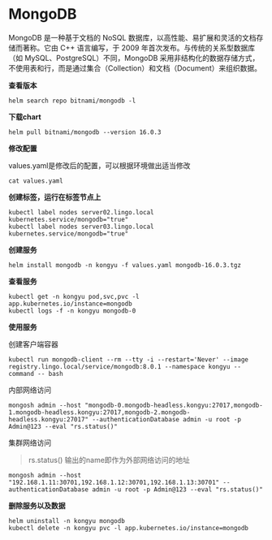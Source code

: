 # MongoDB

MongoDB 是一种基于文档的 NoSQL 数据库，以高性能、易扩展和灵活的文档存储而著称。它由 C++ 语言编写，于 2009 年首次发布。与传统的关系型数据库（如 MySQL、PostgreSQL）不同，MongoDB 采用非结构化的数据存储方式，不使用表和行，而是通过集合（Collection）和文档（Document）来组织数据。

**查看版本**

```
helm search repo bitnami/mongodb -l
```

**下载chart**

```
helm pull bitnami/mongodb --version 16.0.3
```

**修改配置**

values.yaml是修改后的配置，可以根据环境做出适当修改

```
cat values.yaml
```

**创建标签，运行在标签节点上**

```
kubectl label nodes server02.lingo.local kubernetes.service/mongodb="true"
kubectl label nodes server03.lingo.local kubernetes.service/mongodb="true"
```

**创建服务**

```
helm install mongodb -n kongyu -f values.yaml mongodb-16.0.3.tgz
```

**查看服务**

```
kubectl get -n kongyu pod,svc,pvc -l app.kubernetes.io/instance=mongodb
kubectl logs -f -n kongyu mongodb-0
```

**使用服务**

创建客户端容器

```
kubectl run mongodb-client --rm --tty -i --restart='Never' --image  registry.lingo.local/service/mongodb:8.0.1 --namespace kongyu --command -- bash
```

内部网络访问

```
mongosh admin --host "mongodb-0.mongodb-headless.kongyu:27017,mongodb-1.mongodb-headless.kongyu:27017,mongodb-2.mongodb-headless.kongyu:27017" --authenticationDatabase admin -u root -p Admin@123 --eval "rs.status()"
```

集群网络访问

> rs.status() 输出的name即作为外部网络访问的地址

```
mongosh admin --host "192.168.1.11:30701,192.168.1.12:30701,192.168.1.13:30701" --authenticationDatabase admin -u root -p Admin@123 --eval "rs.status()"
```

**删除服务以及数据**

```
helm uninstall -n kongyu mongodb
kubectl delete -n kongyu pvc -l app.kubernetes.io/instance=mongodb
```

